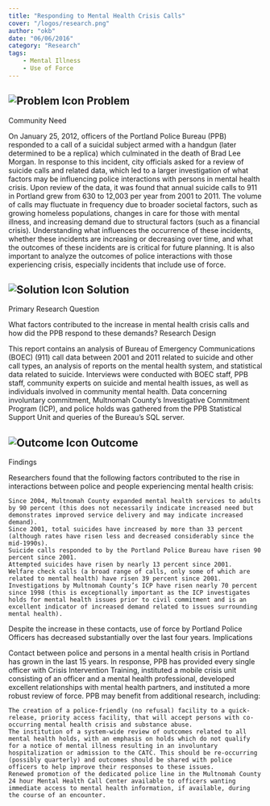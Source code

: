 ```yaml
---
title: "Responding to Mental Health Crisis Calls"
cover: "/logos/research.png"
author: "okb"
date: "06/06/2016"
category: "Research"
tags:
    - Mental Illness
    - Use of Force
---
```


## ![Problem Icon](https://github.com/google/material-design-icons/raw/master/alert/1x_web/ic_error_outline_black_48dp.png "Problem") Problem

Community Need

On January 25, 2012, officers of the Portland Police Bureau (PPB) responded to a call of a suicidal subject armed with a handgun (later determined to be a replica) which culminated in the death of Brad Lee Morgan. In response to this incident, city officials asked for a review of suicide calls and related data, which led to a larger investigation of what factors may be influencing police interactions with persons in mental health crisis.
Upon review of the data, it was found that annual suicide calls to 911 in Portland grew from 630 to 12,003 per year from 2001 to 2011. The volume of calls may fluctuate in frequency due to broader societal factors, such as growing homeless populations, changes in care for those with mental illness, and increasing demand due to structural factors (such as a financial crisis). Understanding what influences the occurrence of these incidents, whether these incidents are increasing or decreasing over time, and what the outcomes of these incidents are is critical for future planning. It is also important to analyze the outcomes of police interactions with those experiencing crisis, especially incidents that include use of force.

## ![Solution Icon](https://github.com/google/material-design-icons/raw/master/action/1x_web/ic_lightbulb_outline_black_48dp.png "Solution") Solution

Primary Research Question

What factors contributed to the increase in mental health crisis calls and how did the PPB respond to these demands?
Research Design

This report contains an analysis of Bureau of Emergency Communications (BOEC) (911) call data between 2001 and 2011 related to suicide and other call types, an analysis of reports on the mental health system, and statistical data related to suicide. Interviews were conducted with BOEC staff, PPB staff, community experts on suicide and mental health issues, as well as individuals involved in community mental health. Data concerning involuntary commitment, Multnomah County’s Investigative Commitment Program (ICP), and police holds was gathered from the PPB Statistical Support Unit and queries of the Bureau’s SQL server.

## ![Outcome Icon](https://github.com/google/material-design-icons/raw/master/action/1x_web/ic_view_list_black_48dp.png "Outcome") Outcome

Findings

Researchers found that the following factors contributed to the rise in interactions between police and people experiencing mental health crisis:

    Since 2004, Multnomah County expanded mental health services to adults by 90 percent (this does not necessarily indicate increased need but demonstrates improved service delivery and may indicate increased demand).
    Since 2001, total suicides have increased by more than 33 percent (although rates have risen less and decreased considerably since the mid-1990s).
    Suicide calls responded to by the Portland Police Bureau have risen 90 percent since 2001.
    Attempted suicides have risen by nearly 13 percent since 2001.
    Welfare check calls (a broad range of calls, only some of which are related to mental health) have risen 39 percent since 2001.
    Investigations by Multnomah County’s ICP have risen nearly 70 percent since 1998 (this is exceptionally important as the ICP investigates holds for mental health issues prior to civil commitment and is an excellent indicator of increased demand related to issues surrounding mental health).

Despite the increase in these contacts, use of force by Portland Police Officers has decreased substantially over the last four years.
Implications

Contact between police and persons in a mental health crisis in Portland has grown in the last 15 years. In response, PPB has provided every single officer with Crisis Intervention Training, instituted a mobile crisis unit consisting of an officer and a mental health professional, developed excellent relationships with mental health partners, and instituted a more robust review of force. PPB may benefit from additional research, including:

    The creation of a police-friendly (no refusal) facility to a quick-release, priority access facility, that will accept persons with co-occurring mental health crisis and substance abuse.
    The institution of a system-wide review of outcomes related to all mental health holds, with an emphasis on holds which do not qualify for a notice of mental illness resulting in an involuntary hospitalization or admission to the CATC. This should be re-occurring (possibly quarterly) and outcomes should be shared with police officers to help improve their responses to these issues.
    Renewed promotion of the dedicated police line in the Multnomah County 24 hour Mental Health Call Center available to officers wanting immediate access to mental health information, if available, during the course of an encounter.
